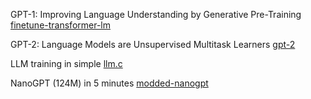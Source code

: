 GPT-1: Improving Language Understanding by Generative Pre-Training [finetune-transformer-lm](https://github.com/openai/finetune-transformer-lm)

GPT-2: Language Models are Unsupervised Multitask Learners [gpt-2](https://github.com/openai/gpt-2)

LLM training in simple [llm.c](https://github.com/karpathy/llm.c)

NanoGPT (124M) in 5 minutes [modded-nanogpt](https://github.com/KellerJordan/modded-nanogpt)